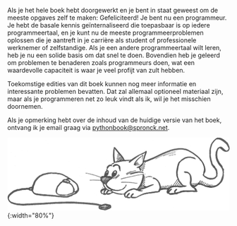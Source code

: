 Als je het hele boek hebt doorgewerkt en je bent in staat geweest om de
meeste opgaves zelf te maken: Gefeliciteerd! Je bent nu een programmeur.
Je hebt de basale kennis geïnternaliseerd die toepasbaar is op iedere
programmeertaal, en je kunt nu de meeste programmeerproblemen oplossen
die je aantreft in je carrière als student of professionele werknemer of
zelfstandige. Als je een andere programmeertaal wilt leren, heb je nu
een solide basis om dat snel te doen. Bovendien heb je geleerd om
problemen te benaderen zoals programmeurs doen, wat een waardevolle
capaciteit is waar je veel profijt van zult hebben.

Toekomstige edities van dit boek kunnen nog meer informatie en
interessante problemen bevatten. Dat zal allemaal optioneel materiaal
zijn, maar als je programmeren net zo leuk vindt als ik, wil je het
misschien doornemen.

Als je opmerking hebt over de inhoud van de huidige versie van het boek,
ontvang ik je email graag via
[pythonbook@spronck.net](pythonbook@spronck.net).

![kat](media/Cat.png "kat"){:width="80%"}
